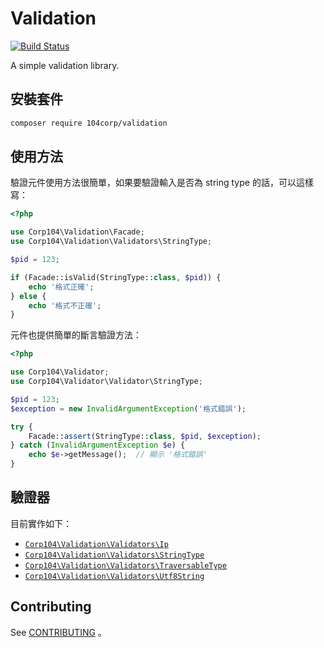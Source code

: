 # Validation

[![Build Status](https://travis-ci.org/104corp/php-validation.svg)](https://travis-ci.org/104corp/php-validation)

A simple validation library.

## 安裝套件

```bash
composer require 104corp/validation
```

## 使用方法

驗證元件使用方法很簡單，如果要驗證輸入是否為 string type 的話，可以這樣寫：

```php
<?php

use Corp104\Validation\Facade;
use Corp104\Validation\Validators\StringType;

$pid = 123;

if (Facade::isValid(StringType::class, $pid)) {
    echo '格式正確';
} else {
    echo '格式不正確';
}
```

元件也提供簡單的斷言驗證方法：

```php
<?php

use Corp104\Validator;
use Corp104\Validator\Validator\StringType;

$pid = 123;
$exception = new InvalidArgumentException('格式錯誤');

try {
    Facade::assert(StringType::class, $pid, $exception);
} catch (InvalidArgumentException $e) {
    echo $e->getMessage();  // 顯示 '格式錯誤'
}
```

## 驗證器

目前實作如下：

* [`Corp104\Validation\Validators\Ip`](/src/Validation/Validators/Ip.php)
* [`Corp104\Validation\Validators\StringType`](/src/Validation/Validators/StringType.php)
* [`Corp104\Validation\Validators\TraversableType`](/src/Validation/Validators/TraversableType.php)
* [`Corp104\Validation\Validators\Utf8String`](/src/Validation/Validators/Utf8String.php)

## Contributing

See [CONTRIBUTING](CONTRIBUTING.md) 。
